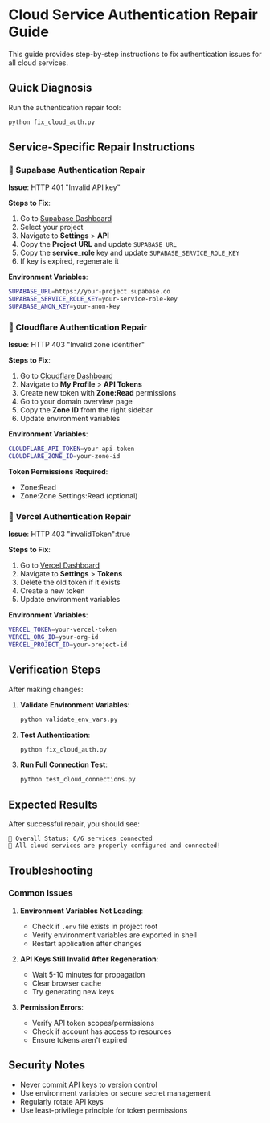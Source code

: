 # Cloud Service Authentication Repair Guide

This guide provides step-by-step instructions to fix authentication issues for all cloud services.

## Quick Diagnosis

Run the authentication repair tool:
```bash
python fix_cloud_auth.py
```

## Service-Specific Repair Instructions

### 🔧 Supabase Authentication Repair

**Issue**: HTTP 401 "Invalid API key"

**Steps to Fix**:
1. Go to [Supabase Dashboard](https://app.supabase.com)
2. Select your project
3. Navigate to **Settings** > **API**
4. Copy the **Project URL** and update `SUPABASE_URL`
5. Copy the **service_role** key and update `SUPABASE_SERVICE_ROLE_KEY`
6. If key is expired, regenerate it

**Environment Variables**:
```bash
SUPABASE_URL=https://your-project.supabase.co
SUPABASE_SERVICE_ROLE_KEY=your-service-role-key
SUPABASE_ANON_KEY=your-anon-key
```

### 🔧 Cloudflare Authentication Repair

**Issue**: HTTP 403 "Invalid zone identifier"

**Steps to Fix**:
1. Go to [Cloudflare Dashboard](https://dash.cloudflare.com)
2. Navigate to **My Profile** > **API Tokens**
3. Create new token with **Zone:Read** permissions
4. Go to your domain overview page
5. Copy the **Zone ID** from the right sidebar
6. Update environment variables

**Environment Variables**:
```bash
CLOUDFLARE_API_TOKEN=your-api-token
CLOUDFLARE_ZONE_ID=your-zone-id
```

**Token Permissions Required**:
- Zone:Read
- Zone:Zone Settings:Read (optional)

### 🔧 Vercel Authentication Repair

**Issue**: HTTP 403 "invalidToken":true

**Steps to Fix**:
1. Go to [Vercel Dashboard](https://vercel.com/dashboard)
2. Navigate to **Settings** > **Tokens**
3. Delete the old token if it exists
4. Create a new token
5. Update environment variables

**Environment Variables**:
```bash
VERCEL_TOKEN=your-vercel-token
VERCEL_ORG_ID=your-org-id
VERCEL_PROJECT_ID=your-project-id
```

## Verification Steps

After making changes:

1. **Validate Environment Variables**:
   ```bash
   python validate_env_vars.py
   ```

2. **Test Authentication**:
   ```bash
   python fix_cloud_auth.py
   ```

3. **Run Full Connection Test**:
   ```bash
   python test_cloud_connections.py
   ```

## Expected Results

After successful repair, you should see:
```
🎯 Overall Status: 6/6 services connected
🎉 All cloud services are properly configured and connected!
```

## Troubleshooting

### Common Issues

1. **Environment Variables Not Loading**:
   - Check if `.env` file exists in project root
   - Verify environment variables are exported in shell
   - Restart application after changes

2. **API Keys Still Invalid After Regeneration**:
   - Wait 5-10 minutes for propagation
   - Clear browser cache
   - Try generating new keys

3. **Permission Errors**:
   - Verify API token scopes/permissions
   - Check if account has access to resources
   - Ensure tokens aren't expired

## Security Notes

- Never commit API keys to version control
- Use environment variables or secure secret management
- Regularly rotate API keys
- Use least-privilege principle for token permissions
